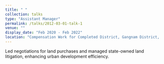 ```yaml
---
title: " "
collection: talks
type: "Assistant Manager"
permalink: /talks/2012-03-01-talk-1
venue: ""
display_date: "Feb 2020 - Feb 2022"
location: "Compensation Work for Completed District, Gangnam District, Seoul, South Korea"
---
```


Led negotiations for land purchases and managed state-owned land litigation, enhancing urban development efficiency.
